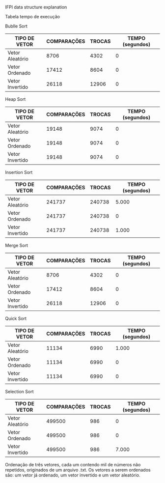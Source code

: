 IFPI data structure explanation

Tabela tempo de execução

Bublle Sort

| TIPO DE VETOR   | COMPARAÇÕES | TROCAS | TEMPO (segundos) |
|------------------|--------------|--------|-------------------|
| Vetor Aleatório  | 8706         | 4302   | 0                 |
| Vetor Ordenado   | 17412        | 8604   | 0                 |
| Vetor Invertido  | 26118        | 12906  | 0                 |

Heap Sort

| TIPO DE VETOR   | COMPARAÇÕES | TROCAS | TEMPO (segundos) |
|------------------|--------------|--------|-------------------|
| Vetor Aleatório  | 19148        | 9074   | 0                 |
| Vetor Ordenado   | 19148        | 9074   | 0                 |
| Vetor Invertido  | 19148        | 9074   | 0                 |

Insertion Sort

| TIPO DE VETOR   | COMPARAÇÕES | TROCAS  | TEMPO (segundos) |
|------------------|--------------|---------|-------------------|
| Vetor Aleatório  | 241737       | 240738  | 5.000             |
| Vetor Ordenado   | 241737       | 240738  | 0                 |
| Vetor Invertido  | 241737       | 240738  | 1.000             |

Merge Sort

| TIPO DE VETOR   | COMPARAÇÕES | TROCAS | TEMPO (segundos) |
|------------------|--------------|--------|-------------------|
| Vetor Aleatório  | 8706         | 4302   | 0                 |
| Vetor Ordenado   | 17412        | 8604   | 0                 |
| Vetor Invertido  | 26118        | 12906  | 0                 |

Quick Sort

| TIPO DE VETOR   | COMPARAÇÕES | TROCAS | TEMPO (segundos) |
|------------------|--------------|--------|-------------------|
| Vetor Aleatório  | 11134        | 6990   | 1.000             |
| Vetor Ordenado   | 11134        | 6990   | 0                 |
| Vetor Invertido  | 11134        | 6990   | 0                 |

Selection Sort

| TIPO DE VETOR   | COMPARAÇÕES | TROCAS | TEMPO (segundos) |
|------------------|--------------|--------|-------------------|
| Vetor Aleatório  | 499500       | 986    | 0                 |
| Vetor Ordenado   | 499500       | 986    | 0                 |
| Vetor Invertido  | 499500       | 986    | 7.000             |

Ordenação de três vetores, cada um contendo mil
de números não repetidos, originados de um arquivo .txt. Os vetores a serem ordenados são: um vetor
já ordenado, um vetor invertido e um vetor aleatório.


